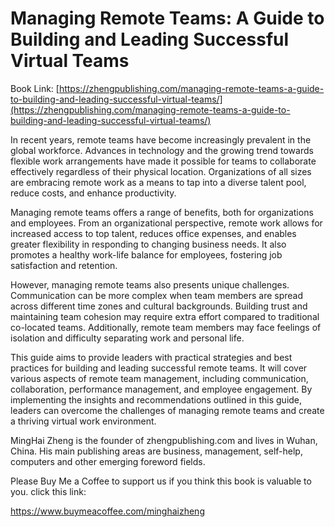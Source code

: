 # Managing Remote Teams: A Guide to Building and Leading Successful Virtual Teams

Book Link: [https://zhengpublishing.com/managing-remote-teams-a-guide-to-building-and-leading-successful-virtual-teams/](https://zhengpublishing.com/managing-remote-teams-a-guide-to-building-and-leading-successful-virtual-teams/)

In recent years, remote teams have become increasingly prevalent in the global workforce. Advances in technology and the growing trend towards flexible work arrangements have made it possible for teams to collaborate effectively regardless of their physical location. Organizations of all sizes are embracing remote work as a means to tap into a diverse talent pool, reduce costs, and enhance productivity.

Managing remote teams offers a range of benefits, both for organizations and employees. From an organizational perspective, remote work allows for increased access to top talent, reduces office expenses, and enables greater flexibility in responding to changing business needs. It also promotes a healthy work-life balance for employees, fostering job satisfaction and retention.

However, managing remote teams also presents unique challenges. Communication can be more complex when team members are spread across different time zones and cultural backgrounds. Building trust and maintaining team cohesion may require extra effort compared to traditional co-located teams. Additionally, remote team members may face feelings of isolation and difficulty separating work and personal life.

This guide aims to provide leaders with practical strategies and best practices for building and leading successful remote teams. It will cover various aspects of remote team management, including communication, collaboration, performance management, and employee engagement. By implementing the insights and recommendations outlined in this guide, leaders can overcome the challenges of managing remote teams and create a thriving virtual work environment.

MingHai Zheng is the founder of zhengpublishing.com and lives in Wuhan, China. His main publishing areas are business, management, self-help, computers and other emerging foreword fields.

Please Buy Me a Coffee to support us if you think this book is valuable to you. click this link:

https://www.buymeacoffee.com/minghaizheng
